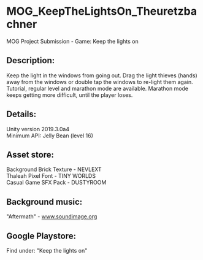# MOG_KeepTheLightsOn_Theuretzbachner
MOG Project Submission - Game: Keep the lights on

## Description:
Keep the light in the windows from going out. Drag the light thieves (hands) away from the windows or double tap the windows to re-light them again. Tutorial, regular level and marathon mode are available. Marathon mode keeps getting more difficult, until the player loses.

## Details:
Unity version 2019.3.0a4 \
Minimum API: Jelly Bean (level 16)

## Asset store:
Background Brick Texture - NEVLEXT \
Thaleah Pixel Font - TINY WORLDS \
Casual Game SFX Pack - DUSTYROOM 

## Background music:
"Aftermath" - www.soundimage.org

## Google Playstore:
Find under: "Keep the lights on" 
